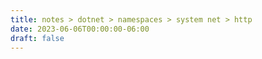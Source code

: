 ```yaml
---
title: notes > dotnet > namespaces > system net > http
date: 2023-06-06T00:00:00-06:00
draft: false
---
```

